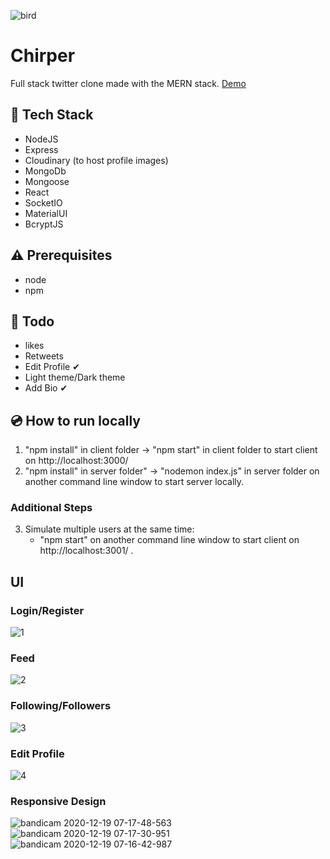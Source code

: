 ![bird](https://user-images.githubusercontent.com/57127141/102688594-bbcbf200-41c5-11eb-8e00-c5813dde5ee9.jpg)
# Chirper
Full stack twitter clone made with the MERN stack.
[Demo](https://www.youtube.com/watch?v=rxy0JVqLVO0&feature=youtu.be)

## 🚀 Tech Stack
* NodeJS
* Express
* Cloudinary (to host profile images)
* MongoDb
* Mongoose
* React
* SocketIO
* MaterialUI
* BcryptJS

## ⚠️ Prerequisites
* node
* npm

## 📜 Todo
* likes
* Retweets
* Edit Profile ✔ 
* Light theme/Dark theme
* Add Bio ✔ 

## 💿 How to run locally
1. "npm install" in client folder -> "npm start" in client folder to start client on http://localhost:3000/
2. "npm install" in server folder" -> "nodemon index.js" in server folder on another command line window to start server locally. 
### Additional Steps
3. Simulate multiple users at the same time: 
   * "npm start" on another command line window to start client on http://localhost:3001/ . 

## UI 
### Login/Register
![1](https://user-images.githubusercontent.com/57127141/102689094-8aedbc00-41c9-11eb-9f1e-e7331f695d2a.JPG)
### Feed
![2](https://user-images.githubusercontent.com/57127141/102689095-8aedbc00-41c9-11eb-8e5a-36bdada1fe21.JPG)
### Following/Followers
![3](https://user-images.githubusercontent.com/57127141/102689096-8b865280-41c9-11eb-8636-cbfced64e631.JPG)
### Edit Profile
![4](https://user-images.githubusercontent.com/57127141/102689093-8a552580-41c9-11eb-97df-7a89f8bd5cfa.JPG)
### Responsive Design
![bandicam 2020-12-19 07-17-48-563](https://user-images.githubusercontent.com/57127141/102689303-04d27500-41cb-11eb-9a51-5c0c62738611.gif)
![bandicam 2020-12-19 07-17-30-951](https://user-images.githubusercontent.com/57127141/102689347-4f53f180-41cb-11eb-879a-20fd311034a2.gif)
![bandicam 2020-12-19 07-16-42-987](https://user-images.githubusercontent.com/57127141/102689385-9a6e0480-41cb-11eb-812f-5ab45efaa66c.gif)


